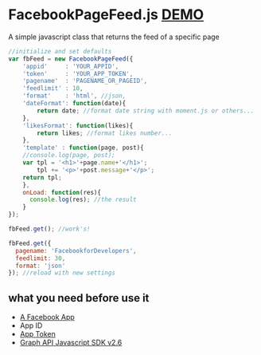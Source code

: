 # FacebookPageFeed.js [DEMO](http://ogilvieira.github.io/FacebookPageFeed/)

A simple javascript class that returns the feed of a specific page

```javascript
//initialize and set defaults
var fbFeed = new FacebookPageFeed({
	'appid'		: 'YOUR_APPID',
	'token'		: 'YOUR_APP_TOKEN',
	'pagename'	: 'PAGENAME_OR_PAGEID',
	'feedlimit'	: 10,
	'format' 	: 'html', //json,
	'dateFormat': function(date){
		return date; //format date string with moment.js or others...
	},
	'likesFormat': function(likes){
		return likes; //format likes number...
	},
	'template' : function(page, post){
  	//console.log(page, post);
  	var tpl = '<h1>'+page.name+'</h1>';
  	    tpl += '<p>'+post.message+'</p>';
  	return tpl;
	},
	onLoad: function(res){
	  console.log(res); //the result
	}
});

fbFeed.get(); //work's!

fbFeed.get({
  pagename: 'FacebookforDevelopers',
  feedlimit: 30,
  format: 'json'
}); //reload with new settings

```
## what you need before use it
* [A Facebook App](https://developers.facebook.com/apps/)
* App ID
* [App Token](https://developers.facebook.com/tools/accesstoken/)
* [Graph API Javascript SDK v2.6](https://developers.facebook.com/docs/javascript/quickstart)


